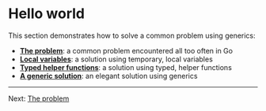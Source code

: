 # Hello world

This section demonstrates how to solve a common problem using generics:

* [**The problem**](./01-the-problem.md): a common problem encountered all too often in Go
* [**Local variables**](./02-local-vars.md): a solution using temporary, local variables
* [**Typed helper functions**](./03-typed-helpers.md): a solution using typed, helper functions
* [**A generic solution**](./04-generic-solution.md): an elegant solution using generics

---

Next: [The problem](./01-the-problem.md)

